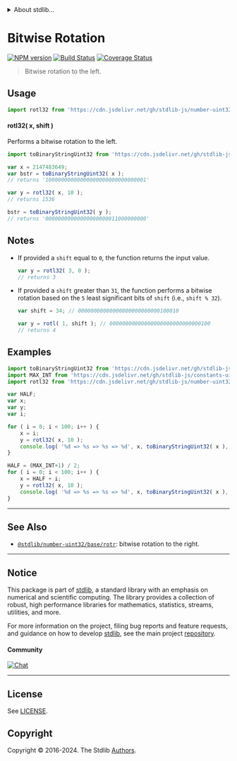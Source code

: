 <!--

@license Apache-2.0

Copyright (c) 2018 The Stdlib Authors.

Licensed under the Apache License, Version 2.0 (the "License");
you may not use this file except in compliance with the License.
You may obtain a copy of the License at

   http://www.apache.org/licenses/LICENSE-2.0

Unless required by applicable law or agreed to in writing, software
distributed under the License is distributed on an "AS IS" BASIS,
WITHOUT WARRANTIES OR CONDITIONS OF ANY KIND, either express or implied.
See the License for the specific language governing permissions and
limitations under the License.

-->


<details>
  <summary>
    About stdlib...
  </summary>
  <p>We believe in a future in which the web is a preferred environment for numerical computation. To help realize this future, we've built stdlib. stdlib is a standard library, with an emphasis on numerical and scientific computation, written in JavaScript (and C) for execution in browsers and in Node.js.</p>
  <p>The library is fully decomposable, being architected in such a way that you can swap out and mix and match APIs and functionality to cater to your exact preferences and use cases.</p>
  <p>When you use stdlib, you can be absolutely certain that you are using the most thorough, rigorous, well-written, studied, documented, tested, measured, and high-quality code out there.</p>
  <p>To join us in bringing numerical computing to the web, get started by checking us out on <a href="https://github.com/stdlib-js/stdlib">GitHub</a>, and please consider <a href="https://opencollective.com/stdlib">financially supporting stdlib</a>. We greatly appreciate your continued support!</p>
</details>

# Bitwise Rotation

[![NPM version][npm-image]][npm-url] [![Build Status][test-image]][test-url] [![Coverage Status][coverage-image]][coverage-url] <!-- [![dependencies][dependencies-image]][dependencies-url] -->

> Bitwise rotation to the left.



<section class="usage">

## Usage

```javascript
import rotl32 from 'https://cdn.jsdelivr.net/gh/stdlib-js/number-uint32-base-rotl@deno/mod.js';
```

#### rotl32( x, shift )

Performs a bitwise rotation to the left.

```javascript
import toBinaryStringUint32 from 'https://cdn.jsdelivr.net/gh/stdlib-js/number-uint32-base-to-binary-string@deno/mod.js';

var x = 2147483649;
var bstr = toBinaryStringUint32( x );
// returns '10000000000000000000000000000001'

var y = rotl32( x, 10 );
// returns 1536

bstr = toBinaryStringUint32( y );
// returns '00000000000000000000011000000000'
```

</section>

<!-- /.usage -->

<section class="notes">

## Notes

-   If provided a `shift` equal to `0`, the function returns the input value.

    ```javascript
    var y = rotl32( 3, 0 );
    // returns 3
    ```

-   If provided a `shift` greater than `31`, the function performs a bitwise rotation based on the `5` least significant bits of `shift` (i.e., `shift % 32`).

    ```javascript
    var shift = 34; // 00000000000000000000000000100010

    var y = rotl( 1, shift ); // 00000000000000000000000000000100
    // returns 4
    ```

</section>

<!-- /.notes -->

<section class="examples">

## Examples

<!-- eslint no-undef: "error" -->

```javascript
import toBinaryStringUint32 from 'https://cdn.jsdelivr.net/gh/stdlib-js/number-uint32-base-to-binary-string@deno/mod.js';
import MAX_INT from 'https://cdn.jsdelivr.net/gh/stdlib-js/constants-uint32-max@deno/mod.js';
import rotl32 from 'https://cdn.jsdelivr.net/gh/stdlib-js/number-uint32-base-rotl@deno/mod.js';

var HALF;
var x;
var y;
var i;

for ( i = 0; i < 100; i++ ) {
    x = i;
    y = rotl32( x, 10 );
    console.log( '%d => %s => %s => %d', x, toBinaryStringUint32( x ), toBinaryStringUint32( y ), y );
}

HALF = (MAX_INT+1) / 2;
for ( i = 0; i < 100; i++ ) {
    x = HALF + i;
    y = rotl32( x, 10 );
    console.log( '%d => %s => %s => %d', x, toBinaryStringUint32( x ), toBinaryStringUint32( y ), y );
}
```

</section>

<!-- /.examples -->

<!-- Section for related `stdlib` packages. Do not manually edit this section, as it is automatically populated. -->

<section class="related">

* * *

## See Also

-   <span class="package-name">[`@stdlib/number-uint32/base/rotr`][@stdlib/number/uint32/base/rotr]</span><span class="delimiter">: </span><span class="description">bitwise rotation to the right.</span>

</section>

<!-- /.related -->

<!-- Section for all links. Make sure to keep an empty line after the `section` element and another before the `/section` close. -->


<section class="main-repo" >

* * *

## Notice

This package is part of [stdlib][stdlib], a standard library with an emphasis on numerical and scientific computing. The library provides a collection of robust, high performance libraries for mathematics, statistics, streams, utilities, and more.

For more information on the project, filing bug reports and feature requests, and guidance on how to develop [stdlib][stdlib], see the main project [repository][stdlib].

#### Community

[![Chat][chat-image]][chat-url]

---

## License

See [LICENSE][stdlib-license].


## Copyright

Copyright &copy; 2016-2024. The Stdlib [Authors][stdlib-authors].

</section>

<!-- /.stdlib -->

<!-- Section for all links. Make sure to keep an empty line after the `section` element and another before the `/section` close. -->

<section class="links">

[npm-image]: http://img.shields.io/npm/v/@stdlib/number-uint32-base-rotl.svg
[npm-url]: https://npmjs.org/package/@stdlib/number-uint32-base-rotl

[test-image]: https://github.com/stdlib-js/number-uint32-base-rotl/actions/workflows/test.yml/badge.svg?branch=v0.2.0
[test-url]: https://github.com/stdlib-js/number-uint32-base-rotl/actions/workflows/test.yml?query=branch:v0.2.0

[coverage-image]: https://img.shields.io/codecov/c/github/stdlib-js/number-uint32-base-rotl/main.svg
[coverage-url]: https://codecov.io/github/stdlib-js/number-uint32-base-rotl?branch=main

<!--

[dependencies-image]: https://img.shields.io/david/stdlib-js/number-uint32-base-rotl.svg
[dependencies-url]: https://david-dm.org/stdlib-js/number-uint32-base-rotl/main

-->

[chat-image]: https://img.shields.io/gitter/room/stdlib-js/stdlib.svg
[chat-url]: https://app.gitter.im/#/room/#stdlib-js_stdlib:gitter.im

[stdlib]: https://github.com/stdlib-js/stdlib

[stdlib-authors]: https://github.com/stdlib-js/stdlib/graphs/contributors

[umd]: https://github.com/umdjs/umd
[es-module]: https://developer.mozilla.org/en-US/docs/Web/JavaScript/Guide/Modules

[deno-url]: https://github.com/stdlib-js/number-uint32-base-rotl/tree/deno
[deno-readme]: https://github.com/stdlib-js/number-uint32-base-rotl/blob/deno/README.md
[umd-url]: https://github.com/stdlib-js/number-uint32-base-rotl/tree/umd
[umd-readme]: https://github.com/stdlib-js/number-uint32-base-rotl/blob/umd/README.md
[esm-url]: https://github.com/stdlib-js/number-uint32-base-rotl/tree/esm
[esm-readme]: https://github.com/stdlib-js/number-uint32-base-rotl/blob/esm/README.md
[branches-url]: https://github.com/stdlib-js/number-uint32-base-rotl/blob/main/branches.md

[stdlib-license]: https://raw.githubusercontent.com/stdlib-js/number-uint32-base-rotl/main/LICENSE

<!-- <related-links> -->

[@stdlib/number/uint32/base/rotr]: https://github.com/stdlib-js/number-uint32-base-rotr/tree/deno

<!-- </related-links> -->

</section>

<!-- /.links -->
